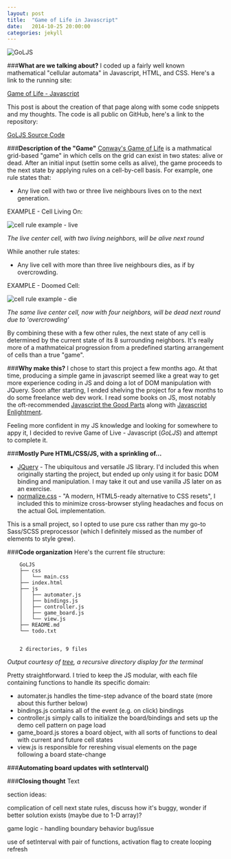 ```yaml
---
layout: post
title:  "Game of Life in Javascript"
date:   2014-10-25 20:00:00
categories: jekyll 
---
```

![GoLJS](/blog/assets/posts/GoLJS-strip.png)

###**What are we talking about?**
I coded up a fairly well known mathematical "cellular automata" in Javascript, HTML, and CSS.  Here's a link to the running site:

[Game of Life - Javascript](mbech.net/Game-of-life-JS.html)

This post is about the creation of that page along with some code snippets and my thoughts.  The code is all public on GitHub, here's a link to the repository:

[GoLJS Source Code](https://github.com/mbech/GoLJS)

###**Description of the "Game"**
[Conway's Game of Life](http://en.wikipedia.org/wiki/Conway's_Game_of_Life) is a
mathmatical grid-based "game" in which cells on the grid can exist in two
states: alive or dead.  After an initial input (settin some cells as alive), the
game proceeds to the next state by applying rules on a cell-by-cell basis.  For
example, one rule states that:

* Any live cell with two or three live neighbours lives on to the next generation.

EXAMPLE - Cell Living On:

![cell rule example - live](/blog/assets/posts/GoLJS-cell-layout-live.png)


*The live center cell, with two living neighbors, will be alive next round*


While another rule states:

* Any live cell with more than three live neighbours dies, as if by overcrowding.

EXAMPLE - Doomed Cell:

![cell rule example - die](/blog/assets/posts/GoLJS-cell-layout-die.png)


*The same live center cell, now with four neighbors, will be dead next round due to 'overcrowding'*

By combining these with a few other rules, the next state of any cell is determined by
the current state of its 8 surrounding neighbors.  It's really more of a mathmateical 
progression from a predefined starting arrangement of cells than a true "game".

###**Why make this?**
I chose to start this project a few months ago. At that time, producing a simple game in javascript seemed like a
great way to get more experience coding in JS and doing a lot of DOM
manipulation with JQuery.  Soon after starting, I ended shelving the project for a few
months to do some freelance web dev work.  I read some books on JS, most notably the oft-recommended [Javascript the Good
Parts](http://www.amazon.com/JavaScript-Good-Parts-Douglas-Crockford/dp/0596517742)
 along with 
[Javascript Enlightment](http://www.amazon.com/JavaScript-Enlightenment-Cody-Lindley/dp/1449342884).

Feeling more confident in my JS knowledge and looking for somewhere to appy it,
I decided to revive Game of Live - Javascript (*GoLJS*) and attempt to complete it.  

###**Mostly Pure HTML/CSS/JS, with a sprinkling of...**
* [JQuery](http://jquery.com/) - The ubiquitous and versatile JS library.  I'd included this when originally starting the project, but ended up only using it for basic DOM binding and manipulation. I may take it out and use vanilla JS later on as an exercise.
* [normalize.css](http://necolas.github.io/normalize.css/) - "A modern, HTML5-ready alternative to CSS resets", I included this to minimize cross-browser styling headaches and focus on the actual GoL implementation.

This is a small project, so I opted to use pure css rather than my go-to Sass/SCSS preprocessor (which I definitely missed as the number of elements to style grew).  

###**Code organization**
Here's the current file structure:

		GoLJS
		├── css
		│   └── main.css
		├── index.html
		├── js
		│   ├── automater.js
		│   ├── bindings.js
		│   ├── controller.js
		│   ├── game_board.js
		│   └── view.js
		├── README.md
		└── todo.txt


		2 directories, 9 files

*Output courtesy of [tree](http://mama.indstate.edu/users/ice/tree/), a recursive directory display for the terminal*

Pretty straightforward. I tried to keep the JS modular, with each file containing functions to handle its specific domain:

* automater.js handles the time-step advance of the board state (more about this further below)
* bindings.js contains all of the event (e.g. on click) bindings
* controller.js simply calls to initialize the board/bindings and sets up the demo cell pattern on page load
* game_board.js stores a board object, with all sorts of functions to deal with current and future cell states
* view.js is responsible for rereshing visual elements on the page following a board state-change

###**Automating board updates with setInterval()**



###**Closing thought**
Text


section ideas:

complication of cell next state rules, discuss how it's buggy, wonder if better
solution exists (maybe due to 1-D array)?

game logic - handling boundary behavior bug/issue

use of setInterval with pair of functions, activation flag to create looping
refresh





